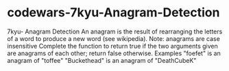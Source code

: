 # codewars-7kyu-Anagram-Detection
7kyu- Anagram Detection       An anagram is the result of rearranging the letters of a word to produce a new word (see wikipedia).  Note: anagrams are case insensitive  Complete the function to return true if the two arguments given are anagrams of each other; return false otherwise.  Examples "foefet" is an anagram of "toffee"  "Buckethead" is an anagram of "DeathCubeK"

